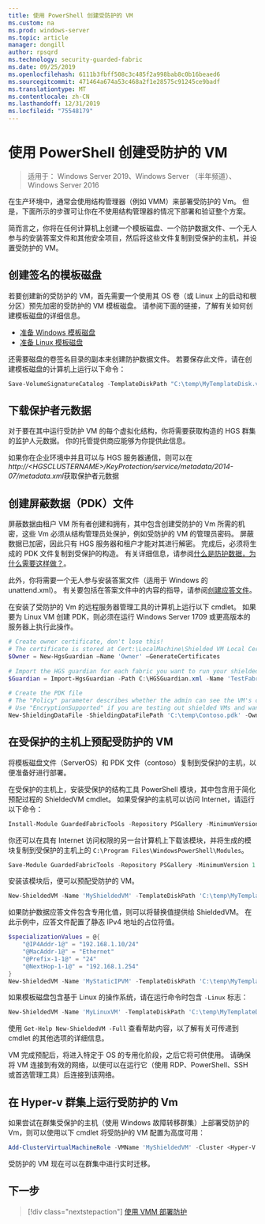 ```yaml
---
title: 使用 PowerShell 创建受防护的 VM
ms.custom: na
ms.prod: windows-server
ms.topic: article
manager: dongill
author: rpsqrd
ms.technology: security-guarded-fabric
ms.date: 09/25/2019
ms.openlocfilehash: 6111b3fbff508c3c485f2a998bab8c0b16beaed6
ms.sourcegitcommit: 471464a674a53c468a2f1e28575c91245ce9badf
ms.translationtype: MT
ms.contentlocale: zh-CN
ms.lasthandoff: 12/31/2019
ms.locfileid: "75548179"
---
```

# <a name="create-a-shielded-vm-using-powershell"></a>使用 PowerShell 创建受防护的 VM

>适用于： Windows Server 2019、Windows Server （半年频道）、Windows Server 2016

在生产环境中，通常会使用结构管理器（例如 VMM）来部署受防护的 Vm。 但是，下面所示的步骤可让你在不使用结构管理器的情况下部署和验证整个方案。

简而言之，你将在任何计算机上创建一个模板磁盘、一个防护数据文件、一个无人参与的安装答案文件和其他安全项目，然后将这些文件复制到受保护的主机，并设置受防护的 VM。

## <a name="create-a-signed-template-disk"></a>创建签名的模板磁盘

若要创建新的受防护的 VM，首先需要一个使用其 OS 卷（或 Linux 上的启动和根分区）预先加密的受防护的 VM 模板磁盘。
请参阅下面的链接，了解有关如何创建模板磁盘的详细信息。

- [准备 Windows 模板磁盘](guarded-fabric-create-a-shielded-vm-template.md)
- [准备 Linux 模板磁盘](guarded-fabric-create-a-linux-shielded-vm-template.md)

还需要磁盘的卷签名目录的副本来创建防护数据文件。
若要保存此文件，请在创建模板磁盘的计算机上运行以下命令：

```powershell
Save-VolumeSignatureCatalog -TemplateDiskPath "C:\temp\MyTemplateDisk.vhdx" -VolumeSignatureCatalogPath "C:\temp\MyTemplateDiskCatalog.vsc"
```

## <a name="download-guardian-metadata"></a>下载保护者元数据

对于要在其中运行受防护 VM 的每个虚拟化结构，你将需要获取构造的 HGS 群集的监护人元数据。
你的托管提供商应能够为你提供此信息。

如果你在企业环境中并且可以与 HGS 服务器通信，则可以在*http://\<HGSCLUSTERNAME\>/KeyProtection/service/metadata/2014-07/metadata.xml*获取保护者元数据

## <a name="create-shielding-data-pdk-file"></a>创建屏蔽数据（PDK）文件

屏蔽数据由租户 VM 所有者创建和拥有，其中包含创建受防护的 Vm 所需的机密，这些 Vm 必须从结构管理员处保护，例如受防护的 VM 的管理员密码。
屏蔽数据已加密，因此只有 HGS 服务器和租户才能对其进行解密。
完成后，必须将生成的 PDK 文件复制到受保护的构造。
有关详细信息，请参阅[什么是防护数据，为什么需要这样做？](guarded-fabric-and-shielded-vms.md#what-is-shielding-data-and-why-is-it-necessary)。

此外，你将需要一个无人参与安装答案文件（适用于 Windows 的 unattend.xml）。 有关要包括在答案文件中的内容的指导，请参阅[创建应答文件](guarded-fabric-tenant-creates-shielding-data.md#create-an-answer-file)。

在安装了受防护的 Vm 的远程服务器管理工具的计算机上运行以下 cmdlet。
如果要为 Linux VM 创建 PDK，则必须在运行 Windows Server 1709 或更高版本的服务器上执行此操作。

 
```powershell
# Create owner certificate, don't lose this!
# The certificate is stored at Cert:\LocalMachine\Shielded VM Local Certificates
$Owner = New-HgsGuardian –Name 'Owner' –GenerateCertificates
 
# Import the HGS guardian for each fabric you want to run your shielded VM
$Guardian = Import-HgsGuardian -Path C:\HGSGuardian.xml -Name 'TestFabric'
 
# Create the PDK file
# The "Policy" parameter describes whether the admin can see the VM's console or not
# Use "EncryptionSupported" if you are testing out shielded VMs and want to debug any issues during the specialization process
New-ShieldingDataFile -ShieldingDataFilePath 'C:\temp\Contoso.pdk' -Owner $Owner –Guardian $guardian –VolumeIDQualifier (New-VolumeIDQualifier -VolumeSignatureCatalogFilePath 'C:\temp\MyTemplateDiskCatalog.vsc' -VersionRule Equals) -WindowsUnattendFile 'C:\unattend.xml' -Policy Shielded
```
    
## <a name="provision-shielded-vm-on-a-guarded-host"></a>在受保护的主机上预配受防护的 VM
将模板磁盘文件（ServerOS）和 PDK 文件（contoso）复制到受保护的主机，以便准备好进行部署。

在受保护的主机上，安装受保护的结构工具 PowerShell 模块，其中包含用于简化预配过程的 ShieldedVM cmdlet。 如果受保护的主机可以访问 Internet，请运行以下命令：

```powershell
Install-Module GuardedFabricTools -Repository PSGallery -MinimumVersion 1.0.0
```

你还可以在具有 Internet 访问权限的另一台计算机上下载该模块，并将生成的模块复制到受保护的主机上的 `C:\Program Files\WindowsPowerShell\Modules`。

```powershell
Save-Module GuardedFabricTools -Repository PSGallery -MinimumVersion 1.0.0 -Path C:\temp\
```

安装该模块后，便可以预配受防护的 VM。

```powershell
New-ShieldedVM -Name 'MyShieldedVM' -TemplateDiskPath 'C:\temp\MyTemplateDisk.vhdx' -ShieldingDataFilePath 'C:\temp\Contoso.pdk' -Wait
```

如果防护数据应答文件包含专用化值，则可以将替换值提供给 ShieldedVM。 在此示例中，应答文件配置了静态 IPv4 地址的占位符值。

```powershell
$specializationValues = @{
    "@IP4Addr-1@" = "192.168.1.10/24"
    "@MacAddr-1@" = "Ethernet"
    "@Prefix-1-1@" = "24"
    "@NextHop-1-1@" = "192.168.1.254"
}
New-ShieldedVM -Name 'MyStaticIPVM' -TemplateDiskPath 'C:\temp\MyTemplateDisk.vhdx' -ShieldingDataFilePath 'C:\temp\Contoso.pdk' -SpecializationValues $specializationValues -Wait

```

如果模板磁盘包含基于 Linux 的操作系统，请在运行命令时包含 `-Linux` 标志：

```powershell
New-ShieldedVM -Name 'MyLinuxVM' -TemplateDiskPath 'C:\temp\MyTemplateDisk.vhdx' -ShieldingDataFilePath 'C:\temp\Contoso.pdk' -Wait -Linux
```

使用 `Get-Help New-ShieldedVM -Full` 查看帮助内容，以了解有关可传递到 cmdlet 的其他选项的详细信息。

VM 完成预配后，将进入特定于 OS 的专用化阶段，之后它将可供使用。
请确保将 VM 连接到有效的网络，以便可以在运行它（使用 RDP、PowerShell、SSH 或首选管理工具）后连接到该网络。

## <a name="running-shielded-vms-on-a-hyper-v-cluster"></a>在 Hyper-v 群集上运行受防护的 Vm

如果尝试在群集受保护的主机（使用 Windows 故障转移群集）上部署受防护的 Vm，则可以使用以下 cmdlet 将受防护的 VM 配置为高度可用：

```powershell
Add-ClusterVirtualMachineRole -VMName 'MyShieldedVM' -Cluster <Hyper-V cluster name>
```

受防护的 VM 现在可以在群集中进行实时迁移。

## <a name="next-step"></a>下一步

> [!div class="nextstepaction"]
> [使用 VMM 部署防护](guarded-fabric-tenant-deploys-shielded-vm-using-vmm.md)